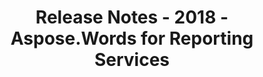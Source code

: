 ﻿---
title: Release Notes - 2018 - Aspose.Words for Reporting Services
articleTitle: Release Notes - 2018
linktitle: Release Notes - 2018
description: "Aspose.Words for Reporting Services Release Notes - 2018 – learn about the latest updates and fixes."
type: docs
weight: 20
url: /reportingservices/release-notes-2018/
---



